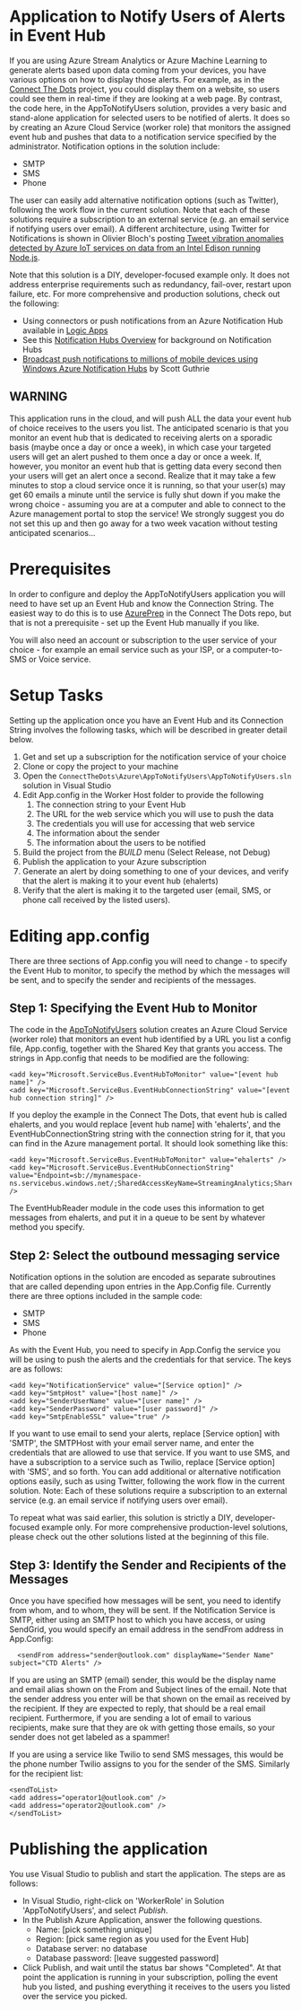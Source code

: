 # Application to Notify Users of Alerts in Event Hub #

If you are using Azure Stream Analytics or Azure Machine Learning to generate alerts based upon data coming from your devices, you have various options on how to display those alerts. For example, as in the [Connect The Dots](https://github.com/Azure/connectthedots) project, you could display them on a website, so users could see them in real-time if they are looking at a web page. By contrast, the code here, in the AppToNotifyUsers solution, provides a very basic and stand-alone application for selected users to be notified of alerts. It does so by creating an Azure Cloud Service (worker role) that monitors the assigned event hub and pushes that data to a notification service specified by the administrator. Notification options in the solution include:

- SMTP
- SMS
- Phone

The user can easily add alternative notification options (such as Twitter), following the work flow in the current solution. Note that each of these solutions require a subscription to an external service (e.g. an email service if notifying users over email). A different architecture, using Twitter for Notifications is shown in Olivier Bloch's posting [Tweet vibration anomalies detected by Azure IoT services on data from an Intel Edison running Node.js](https://azure.microsoft.com/en-us/documentation/samples/iot-hub-nodejs-intel-edison-vibration-anomaly-detection/). 

Note that this solution is a DIY, developer-focused example only. It does not address enterprise requirements such as redundancy, fail-over, restart upon failure, etc. For more comprehensive and production solutions, check out the following:

* Using connectors or push notifications from an Azure Notification Hub available in [Logic Apps](https://azure.microsoft.com/en-us/documentation/articles/app-service-logic-connectors-list) 
* See this [Notification Hubs Overview](https://msdn.microsoft.com/library/azure/jj927170.aspx) for background on Notification Hubs 
* [Broadcast push notifications to millions of mobile devices using Windows Azure Notification Hubs](http://weblogs.asp.net/scottgu/broadcast-push-notifications-to-millions-of-mobile-devices-using-windows-azure-notification-hubs) by Scott Guthrie 


## WARNING ##

This application runs in the cloud, and will push ALL the data your event hub of choice receives to the users you list. The anticipated scenario is that you monitor an event hub that is dedicated to receiving alerts on a sporadic basis (maybe once a day or once a week), in which case your targeted users will get an alert pushed to them once a day or once a week. If, however, you monitor an event hub that is getting data every second then your users will get an alert once a second. Realize that it may take a few minutes to stop a cloud service once it is running, so that your user(s) may get 60 emails a minute until the service is fully shut down if you make the wrong choice - assuming you are at a computer and able to connect to the Azure management portal to stop the service! We strongly suggest you do not set this up and then go away for a two week vacation without testing anticipated scenarios...


# Prerequisites #

In order to configure and deploy the AppToNotifyUsers application you will need to have set up an Event Hub and know the Connection String. The easiest way to do this is to use [AzurePrep](https://github.com/Azure/connectthedots/tree/master/Azure/AzurePrep ) in the Connect The Dots repo, but that is not a prerequisite - set up the Event Hub manually if you like.

You will also need an account or subscription to the user service of your choice - for example an email service such as your ISP, or a computer-to-SMS or Voice service.

# Setup Tasks #

Setting up the application once you have an Event Hub and its Connection String involves the following tasks, which will be described in greater detail below.

1. Get and set up a subscription for the notification service of your choice
2. Clone or copy the project to your machine 
2. Open the `ConnectTheDots\Azure\AppToNotifyUsers\AppToNotifyUsers.sln` solution in Visual Studio
3. Edit App.config in the Worker Host folder to provide the following
	1. The connection string to your Event Hub
	2. The URL for the web service which you will use to push the data
	3. The credentials you will use for accessing that web service
	4. The information about the sender
	5. The information about the users to be notified
4. Build the project from the *BUILD* menu (Select Release, not Debug)
5. Publish the application to your Azure subscription
6. Generate an alert by doing something to one of your devices, and verify that the alert is making it to your event hub (ehalerts)
7. Verify that the alert is making it to the targeted user (email, SMS, or phone call received by the listed users).


# Editing app.config #

There are three sections of App.config you will need to change - to specify the Event Hub to monitor, to specify the method by which the messages will be sent, and to specify the sender and recipients of the messages.

## Step 1: Specifying the Event Hub to Monitor ##
The code in the [AppToNotifyUsers](https://github.com/Azure/connectthedots/tree/master/Azure/AppToNotifyUsers) solution creates an Azure Cloud Service (worker role) that monitors an event hub identified by a URL you list a config file, App.config, together with the Shared Key that grants you access. The strings in App.config that needs to be modified are the following:
```
<add key="Microsoft.ServiceBus.EventHubToMonitor" value="[event hub name]" />
<add key="Microsoft.ServiceBus.EventHubConnectionString" value="[event hub connection string]" />
```
If you deploy the example in the Connect The Dots, that event hub is called ehalerts, and you would replace [event hub name] with 'ehalerts', and the EventHubConnectionString string with the connection string for it, that you can find in the Azure management portal. It should look something like this:

``` 
<add key="Microsoft.ServiceBus.EventHubToMonitor" value="ehalerts" />
<add key="Microsoft.ServiceBus.EventHubConnectionString" value="Endpoint=sb://mynamespace-ns.servicebus.windows.net/;SharedAccessKeyName=StreamingAnalytics;SharedAccessKey=X4a22abcXiRnA3dhBbzu0oHml3a6aLbTNuffrHJ0vHY=" />
```
The EventHubReader module in the code uses this information to get messages from ehalerts, and put it in a queue to be sent by whatever method you specify.

## Step 2: Select the outbound messaging service ##
Notification options in the solution are encoded as separate subroutines that are called depending upon entries in the App.Config file. Currently there are three options included in the sample code:

* SMTP 
* SMS 
* Phone 

As with the Event Hub, you need to specify in App.Config the service you will be using to push the alerts and the credentials for that service. The keys are as follows:
``` 
<add key="NotificationService" value="[Service option]" />
<add key="SmtpHost" value="[host name]" />
<add key="SenderUserName" value="[user name]" />
<add key="SenderPassword" value="[user password]" />
<add key="SmtpEnableSSL" value="true" />
```
If you want to use email to send your alerts, replace [Service option] with 'SMTP', the SMTPHost with your email server name, and enter the credentials that are allowed to use that service. If you want to use SMS, and have a subscription to a service such as Twilio, replace [Service option] with 'SMS', and so forth.  You can add additional or alternative notification options easily, such as using Twitter, following the work flow in the current solution. Note: Each of these solutions require a subscription to an external service (e.g. an email service if notifying users over email).

To repeat what was said earlier, this solution is strictly a DIY, developer-focused example only. For more comprehensive production-level solutions, please check out the other solutions listed at the beginning of this file.
## Step 3: Identify the Sender and Recipients of the Messages ##
Once you have specified how messages will be sent, you need to identify from whom, and to whom, they will be sent. If the Notification Service is SMTP, either using an SMTP host to which you have access, or using SendGrid, you would specify an email address in the sendFrom address in App.Config:
```
  <sendFrom address="sender@outlook.com" displayName="Sender Name" subject="CTD Alerts" />
```	
If you are using an SMTP (email) sender, this would be the display name and email alias shown on the From and Subject lines of the email. Note that the sender address you enter will be that shown on the email as received by the recipient.  If they are expected to reply, that should be a real email recipient. Furthermore, if you are sending a lot of email to various recipients, make sure that they are ok with getting those emails, so your sender does not get labeled as a spammer! 

If you are using a service like Twilio to send SMS messages, this would be the phone number Twilio assigns to you for the sender of the SMS.  Similarly for the recipient list:
```
<sendToList>
<add address="operator1@outlook.com" />
<add address="operator2@outlook.com" />
</sendToList>
```



# Publishing the application #
You use Visual Studio to publish and start the application. The steps are as follows: 
* In Visual Studio, right-click on 'WorkerRole' in Solution 'AppToNotifyUsers', and select *Publish*.
* In the Publish Azure Application, answer the following questions. 
    * Name: [pick something unique]
    * Region: [pick same region as you used for the Event Hub]
    * Database server: no database
    * Database password: [leave suggested password]
* Click Publish, and wait until the status bar shows "Completed". At that point the application is running in your subscription, polling the event hub you listed, and pushing everything it receives to the users you listed over the service you picked.
